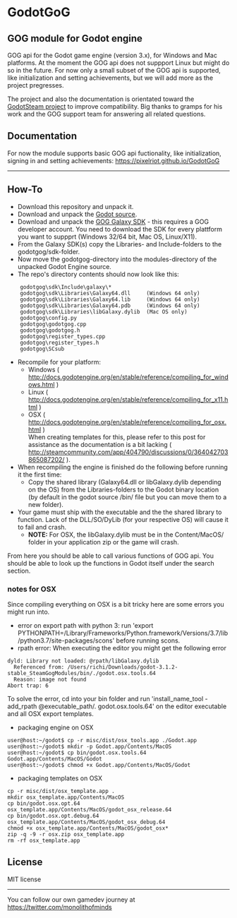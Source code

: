 # GodotGoG
## GOG module for Godot engine

GOG api for the Godot game engine (version 3.x), for Windows and Mac platforms. At the moment the GOG api does not suppport Linux but might do so in the future. For now only a small subset of the GOG api is supported, like initialization and setting achievements, but we will add more as the project pregresses.

The project and also the documentation is orientated toward the [GodotSteam project](https://github.com/Gramps/GodotSteam) to improve compatibility.
Big thanks to gramps for his work and the GOG support team for answering all related questions.

## Documentation

For now the module supports basic GOG api fuctionality, like initialization, signing in and setting achievements: https://pixelriot.github.io/GodotGoG

---
## How-To

- Download this repository and unpack it.
- Download and unpack the [Godot source](https://github.com/godotengine/godot).
- Download and unpack the [GOG Galaxy SDK](https://devportal.gog.com/galaxy/components/sdk) - this requires a GOG developer account. You need to download the SDK for every plattform you want to suppprt (Windows 32/64 bit, Mac OS, Linux/X11).
- From the Galaxy SDK(s) copy the Libraries- and Include-folders to the godotgog/sdk-folder.
- Now move the godotgog-directory into the modules-directory of the unpacked Godot Engine source.
- The repo's directory contents should now look like this:
````
    godotgog\sdk\Include\galaxy\*
    godotgog\sdk\Libraries\Galaxy64.dll     (Windows 64 only)
    godotgog\sdk\Libraries\Galaxy64.lib     (Windows 64 only)
    godotgog\sdk\Libraries\Galaxy64.pdb     (Windows 64 only)
    godotgog\sdk\Libraries\libGalaxy.dylib  (Mac OS only)
    godotgog\config.py
    godotgog\godotgog.cpp
    godotgog\godotgog.h
    godotgog\register_types.cpp
    godotgog\register_types.h
    godotgog\SCsub
````

- Recompile for your platform:
  - Windows ( http://docs.godotengine.org/en/stable/reference/compiling_for_windows.html )
  - Linux ( http://docs.godotengine.org/en/stable/reference/compiling_for_x11.html )  
  - OSX ( http://docs.godotengine.org/en/stable/reference/compiling_for_osx.html )  
    When creating templates for this, please refer to this post for assistance as the documentation is a bit lacking ( http://steamcommunity.com/app/404790/discussions/0/364042703865087202/ ).
- When recompiling the engine is finished do the following before running it the first time:
  - Copy the shared library (Galaxy64.dll or libGalaxy.dylib depending on the OS) from the Libraries-folders to the Godot binary location (by default in the godot source /bin/ file but you can move them to a new folder).
- Your game must ship with the executable and the the shared library to function. Lack of the DLL/SO/DyLib (for your respective OS) will cause it to fail and crash.
  - **NOTE:** For OSX, the libGalaxy.dylib must be in the Content/MacOS/ folder in your application zip or the game will crash.

From here you should be able to call various functions of GOG api. You should be able to look up the functions in Godot itself under the search section.

### notes for OSX
Since compiling everything on OSX is a bit tricky here are some errors you might run into.
* error on export path with python 3:
run 'export PYTHONPATH=/Library/Frameworks/Python.framework/Versions/3.7/lib/python3.7/site-packages/scons'
before running scons.
* rpath error:
When executing the editor you might get the following error
````
dyld: Library not loaded: @rpath/libGalaxy.dylib
  Referenced from: /Users/richi/Downloads/godot-3.1.2-stable_SteamGogModules/bin/./godot.osx.tools.64
  Reason: image not found
Abort trap: 6
````
To solve the error, cd into your bin folder and run 'install_name_tool -add_rpath @executable_path/. godot.osx.tools.64' on the editor executable and all OSX export templates.
* packaging engine on OSX
````
user@host:~/godot$ cp -r misc/dist/osx_tools.app ./Godot.app
user@host:~/godot$ mkdir -p Godot.app/Contents/MacOS
user@host:~/godot$ cp bin/godot.osx.tools.64 Godot.app/Contents/MacOS/Godot
user@host:~/godot$ chmod +x Godot.app/Contents/MacOS/Godot
````
* packaging templates on OSX
````
cp -r misc/dist/osx_template.app . 
mkdir osx_template.app/Contents/MacOS 
cp bin/godot.osx.opt.64 osx_template.app/Contents/MacOS/godot_osx_release.64 
cp bin/godot.osx.opt.debug.64 osx_template.app/Contents/MacOS/godot_osx_debug.64 
chmod +x osx_template.app/Contents/MacOS/godot_osx* 
zip -q -9 -r osx.zip osx_template.app 
rm -rf osx_template.app
````

## License
MIT license

---  
You can follow our own gamedev journey at https://twitter.com/monolithofminds
